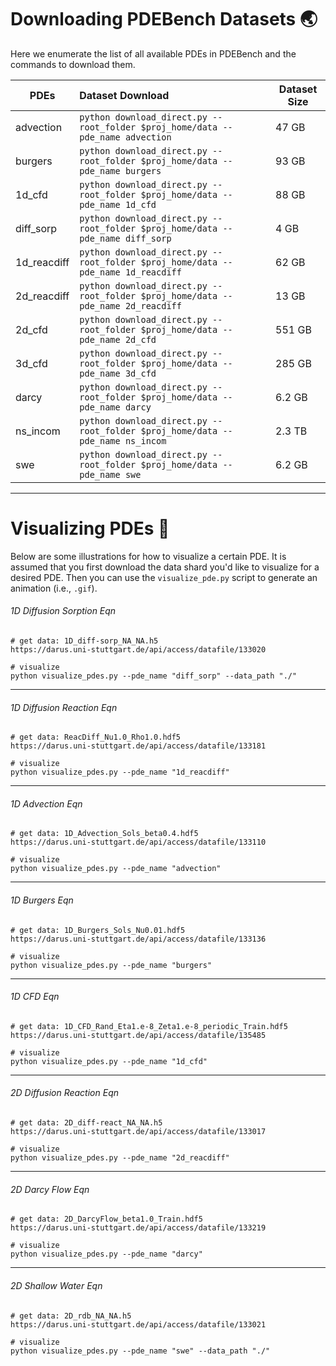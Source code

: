 # Downloading PDEBench Datasets :earth_asia:

Here we enumerate the list of all available PDEs in PDEBench and the commands to
download them.

| PDEs        | Dataset Download                                                                 | Dataset Size |
| ----------- | :------------------------------------------------------------------------------- | ------------ |
| advection   | `python download_direct.py --root_folder $proj_home/data --pde_name advection`   | 47 GB        |
| burgers     | `python download_direct.py --root_folder $proj_home/data --pde_name burgers`     | 93 GB        |
| 1d_cfd      | `python download_direct.py --root_folder $proj_home/data --pde_name 1d_cfd`      | 88 GB        |
| diff_sorp   | `python download_direct.py --root_folder $proj_home/data --pde_name diff_sorp`   | 4 GB         |
| 1d_reacdiff | `python download_direct.py --root_folder $proj_home/data --pde_name 1d_reacdiff` | 62 GB        |
| 2d_reacdiff | `python download_direct.py --root_folder $proj_home/data --pde_name 2d_reacdiff` | 13 GB        |
| 2d_cfd      | `python download_direct.py --root_folder $proj_home/data --pde_name 2d_cfd`      | 551 GB       |
| 3d_cfd      | `python download_direct.py --root_folder $proj_home/data --pde_name 3d_cfd`      | 285 GB       |
| darcy       | `python download_direct.py --root_folder $proj_home/data --pde_name darcy`       | 6.2 GB       |
| ns_incom    | `python download_direct.py --root_folder $proj_home/data --pde_name ns_incom`    | 2.3 TB       |
| swe         | `python download_direct.py --root_folder $proj_home/data --pde_name swe`         | 6.2 GB       |

---

# Visualizing PDEs :ocean:

Below are some illustrations for how to visualize a certain PDE. It is assumed
that you first download the data shard you'd like to visualize for a desired
PDE. Then you can use the `visualize_pde.py` script to generate an animation
(i.e., `.gif`).

###### 1D Diffusion Sorption Eqn

```
# get data: 1D_diff-sorp_NA_NA.h5
https://darus.uni-stuttgart.de/api/access/datafile/133020

# visualize
python visualize_pdes.py --pde_name "diff_sorp" --data_path "./"
```

---

###### 1D Diffusion Reaction Eqn

```
# get data: ReacDiff_Nu1.0_Rho1.0.hdf5
https://darus.uni-stuttgart.de/api/access/datafile/133181

# visualize
python visualize_pdes.py --pde_name "1d_reacdiff"
```

---

###### 1D Advection Eqn

```
# get data: 1D_Advection_Sols_beta0.4.hdf5
https://darus.uni-stuttgart.de/api/access/datafile/133110

# visualize
python visualize_pdes.py --pde_name "advection"
```

---

###### 1D Burgers Eqn

```
# get data: 1D_Burgers_Sols_Nu0.01.hdf5
https://darus.uni-stuttgart.de/api/access/datafile/133136

# visualize
python visualize_pdes.py --pde_name "burgers"
```

---

###### 1D CFD Eqn

```
# get data: 1D_CFD_Rand_Eta1.e-8_Zeta1.e-8_periodic_Train.hdf5
https://darus.uni-stuttgart.de/api/access/datafile/135485

# visualize
python visualize_pdes.py --pde_name "1d_cfd"
```

---

###### 2D Diffusion Reaction Eqn

```
# get data: 2D_diff-react_NA_NA.h5
https://darus.uni-stuttgart.de/api/access/datafile/133017

# visualize
python visualize_pdes.py --pde_name "2d_reacdiff"
```

---

###### 2D Darcy Flow Eqn

```
# get data: 2D_DarcyFlow_beta1.0_Train.hdf5
https://darus.uni-stuttgart.de/api/access/datafile/133219

# visualize
python visualize_pdes.py --pde_name "darcy"
```

---

###### 2D Shallow Water Eqn

```
# get data: 2D_rdb_NA_NA.h5
https://darus.uni-stuttgart.de/api/access/datafile/133021

# visualize
python visualize_pdes.py --pde_name "swe" --data_path "./"
```
